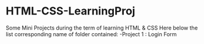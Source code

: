 # HTML-CSS-LearningProj
Some Mini Projects during the term of learning HTML &amp; CSS
Here below the list corresponding name of folder contained:
-Project 1 : Login Form


